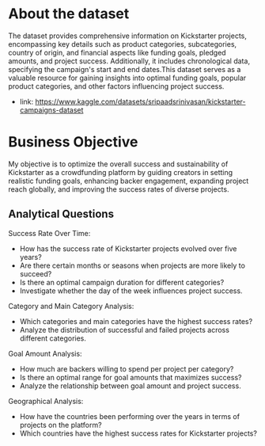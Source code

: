 # About the dataset
The dataset provides comprehensive information on Kickstarter projects, encompassing key details such as product categories, 
subcategories, country of origin, and financial aspects like funding goals, pledged amounts, and project success. Additionally, 
it includes chronological data, specifying the campaign's start and end dates.This dataset serves as a valuable resource for gaining insights into optimal funding goals, 
popular product categories, and other factors influencing project success.
* link: https://www.kaggle.com/datasets/sripaadsrinivasan/kickstarter-campaigns-dataset

# Business Objective
My objective is to optimize the overall success and sustainability of Kickstarter as a crowdfunding platform by guiding creators in setting realistic funding goals,
enhancing backer engagement, expanding project reach globally, and improving the success rates of diverse projects.

## Analytical Questions
Success Rate Over Time:

* How has the success rate of Kickstarter projects evolved over five years?
* Are there certain months or seasons when projects are more likely to succeed?
* Is there an optimal campaign duration for different categories?
* Investigate whether the day of the week influences project success.

Category and Main Category Analysis:
* Which categories and main categories have the highest success rates?
* Analyze the distribution of successful and failed projects across different categories.

Goal Amount Analysis:
* How much are backers willing to spend per project per category?
* Is there an optimal range for goal amounts that maximizes success?
* Analyze the relationship between goal amount and project success.

Geographical Analysis: 
* How have the countries been performing over the years in terms of projects on the platform?
* Which countries have the highest success rates for Kickstarter projects?
